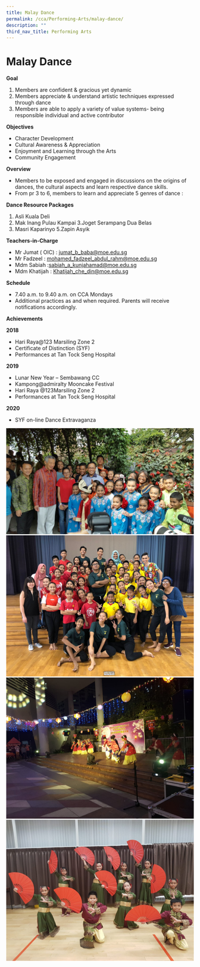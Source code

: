 ```yaml
---
title: Malay Dance
permalink: /cca/Performing-Arts/malay-dance/
description: ""
third_nav_title: Performing Arts
---
```


# Malay Dance

**Goal**

1. Members are confident & gracious yet dynamic
2. Members appreciate & understand artistic techniques expressed through dance
3. Members are able to apply a variety of value systems- being responsible individual and active contributor

**Objectives**

- Character Development
- Cultural Awareness & Appreciation
- Enjoyment and Learning through the Arts
- Community Engagement

**Overview**

- Members to be exposed and engaged in discussions on the origins of dances, the cultural aspects and learn respective dance skills.
- From pr 3 to 6, members to learn and appreciate 5 genres of dance :

**Dance Resource Packages**

1. Asli Kuala Deli
2. Mak Inang Pulau Kampai
   3.Joget Serampang Dua Belas
3. Masri Kaparinyo
   5.Zapin Asyik

**Teachers-in-Charge**

- Mr Jumat ( OIC) : jumat_b_baba@moe.edu.sg
- Mr Fadzeel : mohamed_fadzeel_abdul_rahm@moe.edu.sg
- Mdm Sabiah :sabiah_a_kunjahamad@moe.edu.sg
- Mdm Khatijah : Khatijah_che_din@moe.edu.sg

**Schedule**

- 7.40 a.m. to 9.40 a.m. on CCA Mondays
- Additional practices as and when required. Parents will receive notifications accordingly.

**Achievements**

**2018**

- Hari Raya@123 Marsiling Zone 2
- Certificate of Distinction (SYF)
- Performances at Tan Tock Seng Hospital

**2019**

- Lunar New Year – Sembawang CC
- Kampong@admiralty Mooncake Festival
- Hari Raya @123Marsiling Zone 2
- Performances at Tan Tock Seng Hospital

**2020**

- SYF on-line Dance Extravaganza

![](/images/Admiralty%20Primary%20Malay%20Dance%20%20Gardens%20By%20The%20Bay%20with%20PM%20Lee%20Hsien%20Loong.jpg)
![](/images/Admiralty%20Primary%20Malay%20Dance%20%20ADMPS%20Malay%20Dance%20SYF%20Exchange%202018.jpg)
![](/images/Admiralty%20Primary%20Malay%20Dance%20%20Kg%20Admiralty%20Mid%20Autumn%20Fest%202019%201.jpg)
![](/images/CNY%202.jpg)
